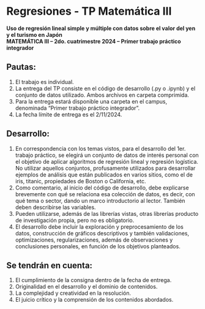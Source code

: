 # Regresiones - TP Matemática III

**Uso de regresión lineal simple y múltiple con datos sobre el valor del yen y el turismo en Japón**  
**MATEMÁTICA III – 2do. cuatrimestre 2024 – Primer trabajo práctico integrador**  

## Pautas:
1. El trabajo es individual.
2. La entrega del TP consiste en el código de desarrollo (.py o .ipynb) y el conjunto de datos utilizado. Ambos archivos en carpeta comprimida.
3. Para la entrega estará disponible una carpeta en el campus, denominada “Primer trabajo práctico integrador”.
4. La fecha límite de entrega es el 2/11/2024.

## Desarrollo:
1. En correspondencia con los temas vistos, para el desarrollo del 1er. trabajo práctico, se elegirá un conjunto de datos de interés personal con el objetivo de aplicar algoritmos de regresión lineal y regresión logística. No utilizar aquellos conjuntos, profusamente utilizados para desarrollar ejemplos de análisis que están publicados en varios sitios, como el de iris, titanic, propiedades de Boston o California, etc.
2. Como comentario, al inicio del código de desarrollo, debe explicarse brevemente con qué se relaciona esa colección de datos, es decir, con qué tema o sector, dando un marco introductorio al lector. También deben describirse las variables.
3. Pueden utilizarse, además de las librerías vistas, otras librerías producto de investigación propia, pero no es obligatorio.
4. El desarrollo debe incluir la exploración y preprocesamiento de los datos, construcción de gráficos descriptivos y también validaciones, optimizaciones, regularizaciones, además de observaciones y conclusiones personales, en función de los objetivos planteados.

## Se tendrán en cuenta:
1. El cumplimiento de la consigna dentro de la fecha de entrega.
2. Originalidad en el desarrollo y el dominio de contenidos.
3. La complejidad y creatividad en la resolución.
4. El juicio crítico y la comprensión de los contenidos abordados.
